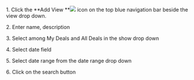 1. Click the **Add View **![](https://kb.tier1crm.com/DealMgr/V2_0/DealMgrHelp/Content/Resources/Images/View_Icon.png) icon on the top blue navigation bar beside the view drop down.

  

2\. Enter name, description

  

3\. Select among My Deals and All Deals in the show drop down

  

4\. Select date field

  

5\. Select date range from the date range drop down

  

6\. Click on the search button